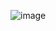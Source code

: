 ![image](https://user-images.githubusercontent.com/31981663/223449079-164a9a57-606d-4ae8-967c-41cca8437490.png)
